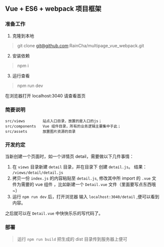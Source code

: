 Vue + ES6 + webpack 项目框架
---
### 准备工作

1. 克隆到本地

> git clone git@github.com:RainCha/multipage_vue_webpack.git

2. 安装依赖

> npm i

3. 运行查看

> npm run dev

在浏览器打开 localhost:3040 请查看首页

### 简要说明
```
src/views        站点入口目录，放置的是入口的js；
src/components   Vue 组件目录，所有的业务逻辑主要集中于此；
src/assets       放置图片资源的目录
```

### 开发约定

当新创建一个页面时，如一个详情页 detail，需要做以下几件事情：

1. 在 `views` 目录新建 `detail` 目录，并在目录下 创建 `detail.js`。 结果： `/views/detail/detail.js`
2. 拷贝一份 `index.js` 的内容粘贴至 `detail.js`, 修改其中所 import 的 `.vue` 文件为需要的 vue 组件 ，比如新建一个 `Detail.vue` 文件（里面要写点东西哦~）
3. 运行 `npm run dev` 后，打开浏览器 输入 `localhost:3040/detail` ,便可以看到内容。

之后就可以在 `Detail.vue` 中快快乐乐的写代码了。


### 部署

> 运行 `npm run build` 把生成的 dist 目录传到服务器上便可
